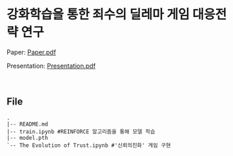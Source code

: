 # 강화학습을 통한 죄수의 딜레마 게임 대응전략 연구

Paper: [Paper.pdf](https://github.com/jujeongho0/RL-PrisonersDilemmaGame/files/10146167/Paper.pdf)

Presentation: [Presentation.pdf](https://github.com/jujeongho0/RL-PrisonersDilemmaGame/files/10146165/Presentation.pdf)


<br>

## File
```
.
|-- README.md
|-- train.ipynb #REINFORCE 알고리즘을 통해 모델 학습
|-- model.pth
`-- The Evolution of Trust.ipynb #'신뢰의진화' 게임 구현
```

